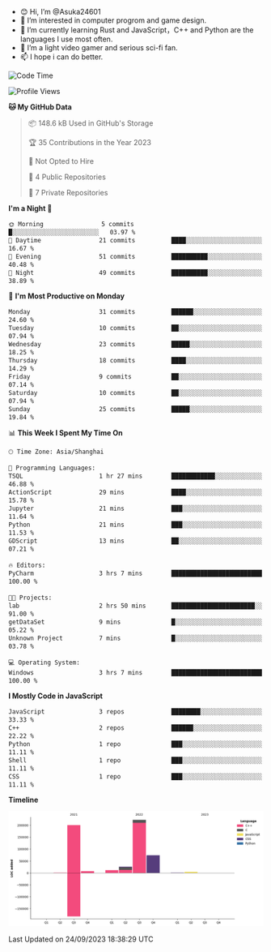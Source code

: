 - 😊 Hi, I’m @Asuka24601
- 👀 I’m interested in computer progrom and game design.
- 🌱 I’m currently learning Rust and JavaScript，C++ and Python are the languages I use most often.
- 💞️ I’m a light video gamer and serious sci-fi fan.
- 📫 I hope i can do better.

<!--START_SECTION:waka-->
![Code Time](http://img.shields.io/badge/Code%20Time-413%20hrs%203%20mins-blue)

![Profile Views](http://img.shields.io/badge/Profile%20Views-0-blue)

**🐱 My GitHub Data** 

> 📦 148.6 kB Used in GitHub's Storage 
 > 
> 🏆 35 Contributions in the Year 2023
 > 
> 🚫 Not Opted to Hire
 > 
> 📜 4 Public Repositories 
 > 
> 🔑 7 Private Repositories 
 > 
**I'm a Night 🦉** 

```text
🌞 Morning                5 commits           █░░░░░░░░░░░░░░░░░░░░░░░░   03.97 % 
🌆 Daytime                21 commits          ████░░░░░░░░░░░░░░░░░░░░░   16.67 % 
🌃 Evening                51 commits          ██████████░░░░░░░░░░░░░░░   40.48 % 
🌙 Night                  49 commits          ██████████░░░░░░░░░░░░░░░   38.89 % 
```
📅 **I'm Most Productive on Monday** 

```text
Monday                   31 commits          ██████░░░░░░░░░░░░░░░░░░░   24.60 % 
Tuesday                  10 commits          ██░░░░░░░░░░░░░░░░░░░░░░░   07.94 % 
Wednesday                23 commits          █████░░░░░░░░░░░░░░░░░░░░   18.25 % 
Thursday                 18 commits          ████░░░░░░░░░░░░░░░░░░░░░   14.29 % 
Friday                   9 commits           ██░░░░░░░░░░░░░░░░░░░░░░░   07.14 % 
Saturday                 10 commits          ██░░░░░░░░░░░░░░░░░░░░░░░   07.94 % 
Sunday                   25 commits          █████░░░░░░░░░░░░░░░░░░░░   19.84 % 
```


📊 **This Week I Spent My Time On** 

```text
🕑︎ Time Zone: Asia/Shanghai

💬 Programming Languages: 
TSQL                     1 hr 27 mins        ████████████░░░░░░░░░░░░░   46.88 % 
ActionScript             29 mins             ████░░░░░░░░░░░░░░░░░░░░░   15.78 % 
Jupyter                  21 mins             ███░░░░░░░░░░░░░░░░░░░░░░   11.64 % 
Python                   21 mins             ███░░░░░░░░░░░░░░░░░░░░░░   11.53 % 
GDScript                 13 mins             ██░░░░░░░░░░░░░░░░░░░░░░░   07.21 % 

🔥 Editors: 
PyCharm                  3 hrs 7 mins        █████████████████████████   100.00 % 

🐱‍💻 Projects: 
lab                      2 hrs 50 mins       ███████████████████████░░   91.00 % 
getDataSet               9 mins              █░░░░░░░░░░░░░░░░░░░░░░░░   05.22 % 
Unknown Project          7 mins              █░░░░░░░░░░░░░░░░░░░░░░░░   03.78 % 

💻 Operating System: 
Windows                  3 hrs 7 mins        █████████████████████████   100.00 % 
```

**I Mostly Code in JavaScript** 

```text
JavaScript               3 repos             ████████░░░░░░░░░░░░░░░░░   33.33 % 
C++                      2 repos             ██████░░░░░░░░░░░░░░░░░░░   22.22 % 
Python                   1 repo              ███░░░░░░░░░░░░░░░░░░░░░░   11.11 % 
Shell                    1 repo              ███░░░░░░░░░░░░░░░░░░░░░░   11.11 % 
CSS                      1 repo              ███░░░░░░░░░░░░░░░░░░░░░░   11.11 % 
```



**Timeline**

![Lines of Code chart](https://raw.githubusercontent.com/Asuka24601/Asuka24601/main/assets/bar_graph.png)


 Last Updated on 24/09/2023 18:38:29 UTC
<!--END_SECTION:waka-->
